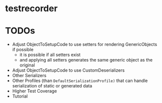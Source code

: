testrecorder
============

TODOs
=====
- Adjust ObjectToSetupCode to use setters for rendering GenericObjects if possible
  - it is possible if all setters exist
  - and applying all setters generates the same generic object as the original
- Adjust ObjectToSetupCode to use CustomDeserializers
- Other Serializers
- Other Profiles (than `DefaultSerializationProfile)` that can handle serialization of static or generated data
- Higher Test Coverage
- Tutorial
